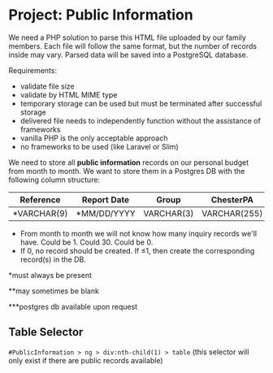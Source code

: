 # Project: Public Information
We need a PHP solution to parse this HTML file uploaded by our family members. Each file will follow the same format, but the number of records inside may vary. Parsed data will be saved into a PostgreSQL database.

Requirements:
* validate file size
* validate by HTML MIME type
* temporary storage can be used but must be terminated after successful storage
* delivered file needs to independently function without the assistance of frameworks
* vanilla PHP is the only acceptable approach
* no frameworks to be used (like Laravel or Slim)

We need to store all **public information** records on our personal budget from month to month. We want to store them in a Postgres DB with the following column structure:

|Reference|Report Date|Group|ChesterPA|AllenTX|AtlantaGA|
|:-:|:-:|:-:|:-:|:-:|:-:|
|*VARCHAR(9)|*MM/DD/YYYY|VARCHAR(3)|VARCHAR(255)|VARCHAR(255)|VARCHAR(255)|

* From month to month we will not know how many inquiry records we'll have. Could be 1. Could 30. Could be 0.
* If 0, no record should be created. If ≤1, then create the corresponding record(s) in the DB.

*must always be present

**may sometimes be blank

***postgres db available upon request

## Table Selector
`#PublicInformation > ng > div:nth-child(1) > table` (this selector will only exist if there are public records available)
